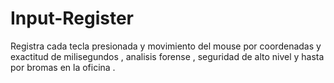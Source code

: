 # Input-Register
Registra cada tecla presionada y movimiento del mouse por coordenadas y exactitud de milisegundos , analisis forense , seguridad de alto nivel y hasta por bromas en la oficina .
